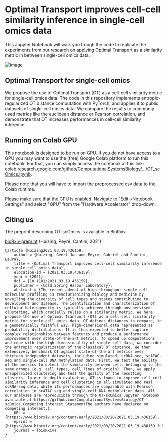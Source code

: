 # Optimal Transport improves cell-cell similarity inference in single-cell omics data

This Jupyter Notebook will walk you trough the code to replicate the experiments from our research on applying Optimal Transport as a similarity metric in between single-cell omics data.

![image](https://user-images.githubusercontent.com/30904288/110963850-da6c0000-8352-11eb-8c0a-f725c1736169.png)

## Optimal Transport for single-cell omics

We propose the use of Optimal Transport (OT) as a cell-cell similarity metric for single-cell omics data. The code in this repository implements entropic-regularized OT distance computation with PyTorch, and applies it to public datasets of single-cell omics data. We compare the results to commonly used metrics like the euclidean distance or Pearson correlation, and demonstrate that OT increases performances in cell-cell similarity inference.

## Running on Colab GPU

This notebook is designed to be run on GPU. If you do not have access to a GPU you may want to use the (free) Google Colab platform to run this notebook. For that, you can simply access the notebook at this link: [colab.research.google.com/github/ComputationalSystemsBiology/.../OT_scOmics.ipynb](https://colab.research.google.com/github/ComputationalSystemsBiology/OT-scOmics/blob/main/OT_scOmics.ipynb).

Please note that you will have to import the preprocessed csv data to the Colab runtime.

Please make sure that the GPU is enabled. Navigate to "Edit→Notebook Settings" and select "GPU" from the "Hardware Accelerator" drop-down.

## Citing us

The preprint describing OT-scOmics is available in BioRxiv 

[bioRxiv preprint](https://www.biorxiv.org/content/10.1101/2021.03.19.436159v1) (Huizing, Peyré, Cantini, 2021)

    @article {Huizing2021.03.19.436159,
    	author = {Huizing, Geert-Jan and Peyre, Gabriel and Cantini, Laura},
	    title = {Optimal Transport improves cell-cell similarity inference in single-cell omics data},
    	elocation-id = {2021.03.19.436159},
    	year = {2021},
    	doi = {10.1101/2021.03.19.436159},
    	publisher = {Cold Spring Harbor Laboratory},
    	abstract = {The recent advent of high-throughput single-cell molecular profiling is revolutionizing biology and medicine by unveiling the diversity of cell types and states contributing to development and disease. The identification and characterization of cellular heterogeneity is typically achieved through unsupervised clustering, which crucially relies on a similarity metric. We here propose the use of Optimal Transport (OT) as a cell-cell similarity metric for single-cell omics data. OT defines distances to compare, in a geometrically faithful way, high-dimensional data represented as probability distributions. It is thus expected to better capture complex relationships between features and produce a performance improvement over state-of-the-art metrics. To speed up computations and cope with the high-dimensionality of single-cell data, we consider the entropic regularization of the classical OT distance. We then extensively benchmark OT against state-of-the-art metrics over thirteen independent datasets, including simulated, scRNA-seq, scATAC-seq and single-cell DNA methylation data. First, we test the ability of the metrics to detect the similarity between cells belonging to the same groups (e.g. cell types, cell lines of origin). Then, we apply unsupervised clustering and test the quality of the resulting clusters. In our in-depth evaluation, OT is found to improve cell-cell similarity inference and cell clustering in all simulated and real scRNA-seq data, while its performances are comparable with Pearson correlation in scATAC-seq and single-cell DNA methylation data. All our analyses are reproducible through the OT-scOmics Jupyter notebook available at https://github.com/ComputationalSystemsBiology/OT-scOmics.Competing Interest StatementThe authors have declared no competing interest.},
    	URL = {https://www.biorxiv.org/content/early/2021/03/20/2021.03.19.436159},
    	eprint = {https://www.biorxiv.org/content/early/2021/03/20/2021.03.19.436159.full.pdf},
    	journal = {bioRxiv}
    }
